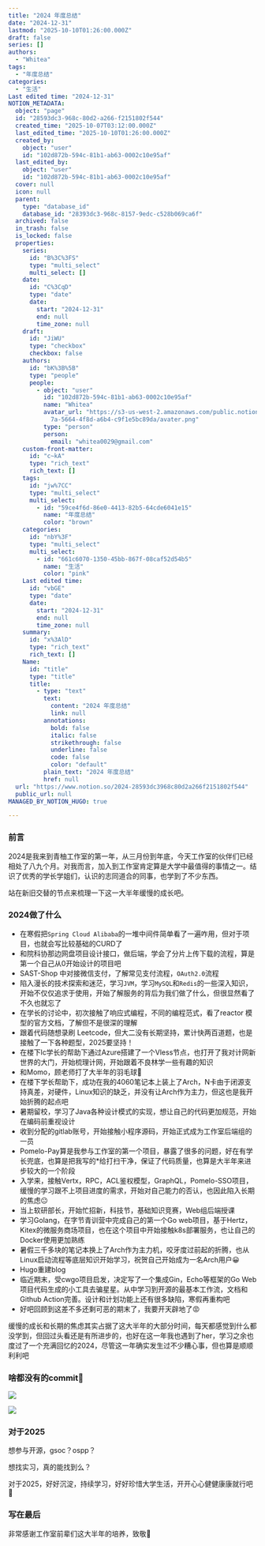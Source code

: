 ```yaml
---
title: "2024 年度总结"
date: "2024-12-31"
lastmod: "2025-10-10T01:26:00.000Z"
draft: false
series: []
authors:
  - "Whitea"
tags:
  - "年度总结"
categories:
  - "生活"
Last edited time: "2024-12-31"
NOTION_METADATA:
  object: "page"
  id: "28593dc3-968c-80d2-a266-f2151802f544"
  created_time: "2025-10-07T03:12:00.000Z"
  last_edited_time: "2025-10-10T01:26:00.000Z"
  created_by:
    object: "user"
    id: "102d872b-594c-81b1-ab63-0002c10e95af"
  last_edited_by:
    object: "user"
    id: "102d872b-594c-81b1-ab63-0002c10e95af"
  cover: null
  icon: null
  parent:
    type: "database_id"
    database_id: "28393dc3-968c-8157-9edc-c528b069ca6f"
  archived: false
  in_trash: false
  is_locked: false
  properties:
    series:
      id: "B%3C%3FS"
      type: "multi_select"
      multi_select: []
    date:
      id: "C%3CqD"
      type: "date"
      date:
        start: "2024-12-31"
        end: null
        time_zone: null
    draft:
      id: "JiWU"
      type: "checkbox"
      checkbox: false
    authors:
      id: "bK%3B%5B"
      type: "people"
      people:
        - object: "user"
          id: "102d872b-594c-81b1-ab63-0002c10e95af"
          name: "Whitea"
          avatar_url: "https://s3-us-west-2.amazonaws.com/public.notion-static.com/529138\
            7a-5664-4f8d-a6b4-c9f1e5bc89da/avater.png"
          type: "person"
          person:
            email: "whitea0029@gmail.com"
    custom-front-matter:
      id: "c~kA"
      type: "rich_text"
      rich_text: []
    tags:
      id: "jw%7CC"
      type: "multi_select"
      multi_select:
        - id: "59ce4f6d-86e0-4413-82b5-64cde6041e15"
          name: "年度总结"
          color: "brown"
    categories:
      id: "nbY%3F"
      type: "multi_select"
      multi_select:
        - id: "661c6070-1350-45bb-867f-08caf52d54b5"
          name: "生活"
          color: "pink"
    Last edited time:
      id: "vbGE"
      type: "date"
      date:
        start: "2024-12-31"
        end: null
        time_zone: null
    summary:
      id: "x%3AlD"
      type: "rich_text"
      rich_text: []
    Name:
      id: "title"
      type: "title"
      title:
        - type: "text"
          text:
            content: "2024 年度总结"
            link: null
          annotations:
            bold: false
            italic: false
            strikethrough: false
            underline: false
            code: false
            color: "default"
          plain_text: "2024 年度总结"
          href: null
  url: "https://www.notion.so/2024-28593dc3968c80d2a266f2151802f544"
  public_url: null
MANAGED_BY_NOTION_HUGO: true

---
```



### 前言


2024是我来到青柚工作室的第一年，从三月份到年底，今天工作室的伙伴们已经相处了八九个月。对我而言，加入到工作室肯定算是大学中最值得的事情之一。结识了优秀的学长学姐们，认识的志同道合的同事，也学到了不少东西。


站在新旧交替的节点来梳理一下这一大半年缓慢的成长吧。


### 2024做了什么

- 在寒假把`Spring Cloud Alibaba`的一堆中间件简单看了一遍咋用，但对于项目，也就会写比较基础的CURD了
- 和院科协那边网盘项目设计接口，做后端，学会了分片上传下载的流程，算是第一个自己从0开始设计的项目吧
- SAST-Shop 中对接微信支付，了解常见支付流程，`OAuth2.0`流程
- 陷入漫长的技术探索和迷茫，学习`JVM`，学习`MySQL`和`Redis`的一些深入知识，开始不仅仅追求于使用，开始了解服务的背后为我们做了什么，但很显然看了不久也就忘了
- 在学长的讨论中，初次接触了响应式编程，不同的编程范式，看了reactor 模型的官方文档，了解但不是很深的理解
- 跟着代码随想录刷 Leetcode，但大二没有长期坚持，累计快两百道题，也是接触了一下各种题型，2025要坚持！
- 在楼下lc学长的帮助下通过Azure搭建了一个Vless节点，也打开了我对计网新世界的大门，开始梳理计网，开始跟着不良林学一些有趣的知识
- 和Momo，顾老师打了大半年的羽毛球🏸
- 在楼下学长帮助下，成功在我的4060笔记本上装上了Arch，N卡由于闭源支持真差，对硬件，Linux知识的缺乏，并没有让Arch作为主力，但这也是我开始折腾的起点吧
- 暑期留校，学习了Java各种设计模式的实现，想让自己的代码更加规范，开始在编码前重视设计
- 收到分配的gitlab账号，开始接触小程序源码，开始正式成为工作室后端组的一员
- Pomelo-Pay算是我参与工作室的第一个项目，暴露了很多的问题，好在有学长兜底，也算是把我写的*给打扫干净，保证了代码质量，也算是大半年来进步较大的一个阶段
- 入学来，接触Vertx，RPC，ACL鉴权模型，GraphQL，Pomelo-SSO项目，缓慢的学习跟不上项目进度的需求，开始对自己能力的否认，也因此陷入长期的焦虑😐
- 当上软研部长，开始忙招新，科技节，基础知识竞赛，Web组后端授课
- 学习Golang，在字节青训营中完成自己的第一个Go web项目，基于Hertz，Kitex的微服务商场项目，也在这个项目中开始接触k8s部署服务，也让自己的Docker使用更加熟练
- 暑假三千多块的笔记本换上了Arch作为主力机，咬牙度过前起的折腾，也从Linux启动流程等底层知识开始学习，祝贺自己开始成为一名Arch用户😀
- Hugo重建blog
- 临近期末，受cwgo项目启发，决定写了一个集成Gin，Echo等框架的Go Web项目代码生成的小工具去骗星星。从中学习到开源的最基本工作流，文档和Github Action完善。设计和计划功能上还有很多缺陷，寒假再重构吧
- 好吧回顾到这差不多还剩可恶的期末了，我要开天辟地了😡

缓慢的成长和长期的焦虑其实占据了这大半年的大部分时间，每天都感觉到什么都没学到，但回过头看还是有所进步的，也好在这一年我也遇到了her，学习之余也度过了一个充满回忆的2024，尽管这一年确实发生过不少糟心事，但也算是顺顺利利吧


### 啥都没有的commit🥹


![](https://whitea.dpdns.org/api?block_id=28793dc3-968c-809d-8ce6-f2118ca7903c)


![](https://whitea.dpdns.org/api?block_id=28793dc3-968c-80c5-a66b-dd74a8696831)


### 对于2025


想参与开源，gsoc？ospp？


想找实习，真的能找到么？


对于2025，好好沉淀，持续学习，好好珍惜大学生活，开开心心健健康康就行吧🥳


### 写在最后


非常感谢工作室前辈们这大半年的培养，致敬🫡

